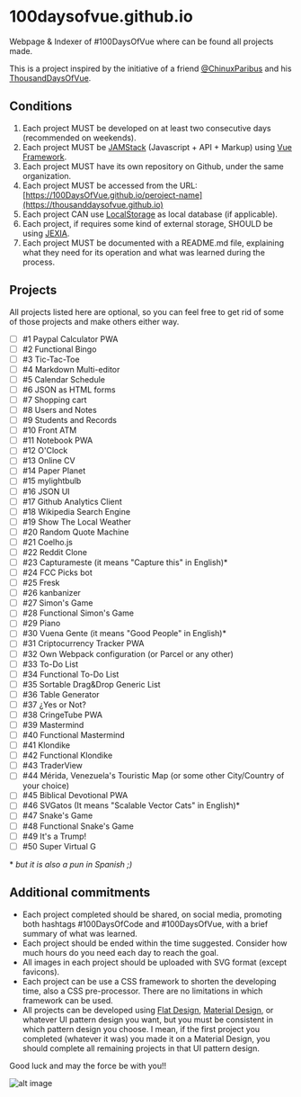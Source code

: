 # 100daysofvue.github.io

Webpage &amp; Indexer of #100DaysOfVue where can be found all projects made.

This is a project inspired by the initiative of a friend [@ChinuxParibus](https://github.com/ChinuxParibus) and his [ThousandDaysOfVue](https://github.com/thousanddaysofvue/thousanddaysofvue.github.io).

## Conditions

1. Each project MUST be developed on at least two consecutive days (recommended on weekends).
2. Each project MUST be [JAMStack](https://jamstack.org/) (Javascript + API + Markup) using [Vue Framework](https://vuejs.org/).
3. Each project MUST have its own repository on Github, under the same organization.
4. Each project MUST be accessed from the URL: [https://100DaysOfVue.github.io/peroject-name](https://thousanddaysofvue.github.io)
5. Each project CAN use [LocalStorage](https://developer.mozilla.org/en-US/docs/Web/API/Window/localStorage) as local database (if applicable).
6. Each project, if requires some kind of external storage, SHOULD be using [JEXIA](https://jexia.com/).
7. Each project MUST be documented with a README.md file, explaining what they need for its operation and what was learned during the process.

## Projects

All projects listed here are optional, so you can feel free to get rid of some of those projects and make others either way.

+ [ ] #1 Paypal Calculator PWA
+ [ ] #2 Functional Bingo 
+ [ ] #3 Tic-Tac-Toe
+ [ ] #4 Markdown Multi-editor
+ [ ] #5 Calendar Schedule
+ [ ] #6 JSON as HTML forms
+ [ ] #7 Shopping cart
+ [ ] #8 Users and Notes
+ [ ] #9 Students and Records
+ [ ] #10 Front ATM
+ [ ] #11 Notebook PWA
+ [ ] #12 O'Clock
+ [ ] #13 Online CV
+ [ ] #14 Paper Planet
+ [ ] #15 mylightbulb
+ [ ] #16 JSON UI
+ [ ] #17 Github Analytics Client
+ [ ] #18 Wikipedia Search Engine
+ [ ] #19 Show The Local Weather
+ [ ] #20 Random Quote Machine
+ [ ] #21 Coelho.js
+ [ ] #22 Reddit Clone
+ [ ] #23 Capturameste (it means "Capture this" in English)*
+ [ ] #24 FCC Picks bot
+ [ ] #25 Fresk
+ [ ] #26 kanbanizer
+ [ ] #27 Simon's Game
+ [ ] #28 Functional Simon's Game
+ [ ] #29 Piano
+ [ ] #30 Vuena Gente (it means "Good People" in English)*
+ [ ] #31 Criptocurrency Tracker PWA
+ [ ] #32 Own Webpack configuration (or Parcel or any other)
+ [ ] #33 To-Do List
+ [ ] #34 Functional To-Do List
+ [ ] #35 Sortable Drag&Drop Generic List
+ [ ] #36 Table Generator
+ [ ] #37 ¿Yes or Not?
+ [ ] #38 CringeTube PWA
+ [ ] #39 Mastermind 
+ [ ] #40 Functional Mastermind
+ [ ] #41 Klondike
+ [ ] #42 Functional Klondike
+ [ ] #43 TraderView
+ [ ] #44 Mérida, Venezuela's Touristic Map (or some other City/Country of your choice)
+ [ ] #45 Biblical Devotional PWA
+ [ ] #46 SVGatos (It means "Scalable Vector Cats" in English)*
+ [ ] #47 Snake's Game
+ [ ] #48 Functional Snake's Game
+ [ ] #49 It's a Trump!
+ [ ] #50 Super Virtual G

\* *but it is also a pun in Spanish ;)*

## Additional commitments

- Each project completed should be shared, on social media, promoting both hashtags #100DaysOfCode and #100DaysOfVue, with a brief summary of what was learned.
- Each project should be ended within the time suggested. Consider how much hours do you need each day to reach the goal.
- All images in each project should be uploaded with SVG format (except favicons).
- Each project can be use a CSS framework to shorten the developing time, also a CSS pre-processor. There are no limitations in which framework can be used.
- All projects can be developed using [Flat Design](https://en.wikipedia.org/wiki/Flat_design), [Material Design](https://material.io/design/), or whatever UI pattern design you want, but you must be consistent in which pattern design you choose. I mean, if the first project you completed (whatever it was) you made it on a Material Design, you should complete all remaining projects in that UI pattern design.

Good luck and may the force be with you!!

![alt image](https://media.giphy.com/media/GcSqyYa2aF8dy/giphy.gif)
